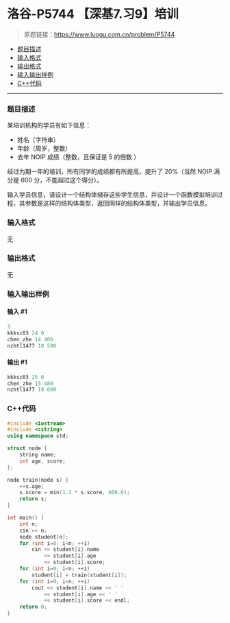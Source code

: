 # 洛谷-P5744 【深基7.习9】培训

> 原题链接：https://www.luogu.com.cn/problem/P5744

- [题目描述](#题目描述)
- [输入格式](#输入格式)
- [输出格式](#输出格式)
- [输入输出样例](#输入输出样例)
- [C++代码](#C++代码)

---

### <a name="题目描述">题目描述</a>

某培训机构的学员有如下信息：

- 姓名（字符串）
- 年龄（周岁，整数）
- 去年 NOIP 成绩（整数，且保证是 5 的倍数  ）

经过为期一年的培训，所有同学的成绩都有所提高，提升了 20%（当然 NOIP 满分是 600 分，不能超过这个得分）。

输入学员信息，请设计一个结构体储存这些学生信息，并设计一个函数模拟培训过程，其参数是这样的结构体类型，返回同样的结构体类型，并输出学员信息。

### <a name="输入格式">输入格式</a>

无

### <a name="输出格式">输出格式</a>

无

### <a name="输入输出样例">输入输出样例</a>

#### 输入 #1

```c++
3
kkksc03 24 0
chen_zhe 14 400
nzhtl1477 18 590
```

#### 输出 #1

```c++
kkksc03 25 0
chen_zhe 15 480
nzhtl1477 19 600
```

### <a name="C++代码">C++代码</a>

```c++
#include <iostream>
#include <cstring>
using namespace std;

struct node {
    string name;
    int age, score;
};

node train(node s) {
    ++s.age;
    s.score = min(1.2 * s.score, 600.0);
    return s;
}

int main() {
    int n;
    cin >> n;
    node student[n];
    for (int i=0; i<n; ++i)
        cin >> student[i].name
            >> student[i].age
            >> student[i].score;
    for (int i=0; i<n; ++i)
        student[i] = train(student[i]);
    for (int i=0; i<n; ++i)
        cout << student[i].name << ' '
            << student[i].age << ' '
            << student[i].score << endl;
    return 0;
}
```